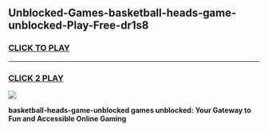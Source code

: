 
## Unblocked-Games-basketball-heads-game-unblocked-Play-Free-dr1s8
<h3>
<a href="https://premium76.site?title=basketball-heads-game-unblocked&ref=17A">CLICK TO PLAY</a></h3>
<hr>

<h3>
<a href="https://premium76.site?title=basketball-heads-game-unblocked&ref=17A">CLICK 2 PLAY</a>
  
</h3>

<a href="https://premium76.site?title=basketball-heads-game-unblocked&ref=17A"><img src="https://clearcache.store/games.png"></a>


**basketball-heads-game-unblocked games unblocked: Your Gateway to Fun and Accessible Online Gaming**
